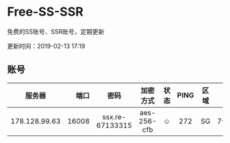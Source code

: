 # Free-SS-SSR

免费的SS账号、SSR账号，定期更新

更新时间：2019-02-13 17:19

## 账号

|服务器|端口|密码|加密方式|状态|PING|区域|VTUM|
|:-----:|-----:|:----:|:----:|:----:|:----:|:----:|:----:|
|178.128.99.63|16008|ssx.re-67133315|aes-256-cfb|☺|272|SG|7↑/8↑/7↑/8↑|
